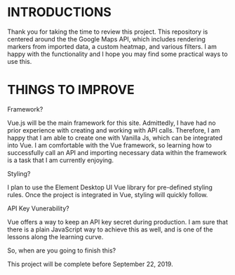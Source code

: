 # INTRODUCTIONS

Thank you for taking the time to review this project. This repository is centered around the the Google Maps API, which
includes rendering markers from imported data, a custom heatmap, and various filters. I am happy with the functionality and
I hope you may find some practical ways to use this.



# THINGS TO IMPROVE

Framework?

Vue.js will be the main framework for this site. Admittedly, I have had no prior experience with creating and working with API
calls. Therefore, I am happy that I am able to create one with Vanilla Js, which can be integrated into Vue. I am
comfortable with the Vue framework, so learning how to successfully call an API and importing necessary data within the
framework is a task that I am currently enjoying.




Styling?

I plan to use the Element Desktop UI Vue library for pre-defined styling rules. Once the project is integrated in Vue, styling
will quickly follow.




API Key Vunerability?

Vue offers a way to keep an API key secret during production. I am sure that there is a plain JavaScript way to achieve this as well, and is one of the lessons along the learning curve.





So, when are you going to finish this?

This project will be complete before September 22, 2019.  


